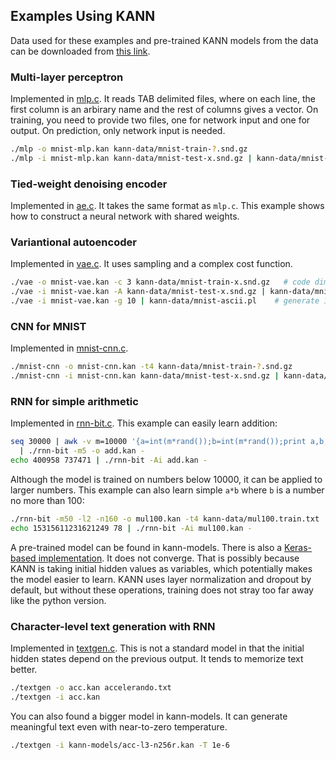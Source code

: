 ## Examples Using KANN

Data used for these examples and pre-trained KANN models from the data can be
downloaded from [this link][data].

### Multi-layer perceptron

Implemented in [mlp.c](mlp.c). It reads TAB delimited files, where on each
line, the first column is an arbirary name and the rest of columns gives a
vector. On training, you need to provide two files, one for network input and
one for output. On prediction, only network input is needed.
```sh
./mlp -o mnist-mlp.kan kann-data/mnist-train-?.snd.gz
./mlp -i mnist-mlp.kan kann-data/mnist-test-x.snd.gz | kann-data/mnist-eval.pl
```

### Tied-weight denoising encoder

Implemented in [ae.c](ae.c). It takes the same format as `mlp.c`. This example
shows how to construct a neural network with shared weights.

### Variantional autoencoder

Implemented in [vae.c](vae.c). It uses sampling and a complex cost function.
```sh
./vae -o mnist-vae.kan -c 3 kann-data/mnist-train-x.snd.gz   # code dimension is 3
./vae -i mnist-vae.kan -A kann-data/mnist-test-x.snd.gz | kann-data/mnist-ascii.pl # reconstruction
./vae -i mnist-vae.kan -g 10 | kann-data/mnist-ascii.pl    # generate 10 random images
```

### CNN for MNIST

Implemented in [mnist-cnn.c](mnist-cnn.c).
```sh
./mnist-cnn -o mnist-cnn.kan -t4 kann-data/mnist-train-?.snd.gz
./mnist-cnn -i mnist-cnn.kan kann-data/mnist-test-x.snd.gz | kann-data/mnist-eval.pl
```

### RNN for simple arithmetic

Implemented in [rnn-bit.c](rnn-bit.c). This example can easily learn addition:
```sh
seq 30000 | awk -v m=10000 '{a=int(m*rand());b=int(m*rand());print a,b,a+b}' \
  | ./rnn-bit -m5 -o add.kan -
echo 400958 737471 | ./rnn-bit -Ai add.kan -
```
Although the model is trained on numbers below 10000, it can be applied to
larger numbers. This example can also learn simple `a*b` where `b` is a number
no more than 100:
```sh
./rnn-bit -m50 -l2 -n160 -o mul100.kan -t4 kann-data/mul100.train.txt
echo 15315611231621249 78 | ./rnn-bit -Ai mul100.kan -
```
A pre-trained model can be found in kann-models. There is also a [Keras-based
implementation](keras/rnn-bit.py). It does not converge. That is possibly
because KANN is taking initial hidden values as variables, which potentially
makes the model easier to learn. KANN uses layer normalization and dropout by
default, but without these operations, training does not stray too far away
like the python version.

### Character-level text generation with RNN

Implemented in [textgen.c](textgen.c). This is not a standard model in that the
initial hidden states depend on the previous output. It tends to memorize text
better.
```sh
./textgen -o acc.kan accelerando.txt
./textgen -i acc.kan
```
You can also found a bigger model in kann-models. It can generate meaningful
text even with near-to-zero temperature.
```sh
./textgen -i kann-models/acc-l3-n256r.kan -T 1e-6
```

[data]: https://github.com/attractivechaos/kann
